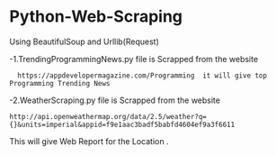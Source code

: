   # Python-Web-Scraping  
Using BeautifulSoup and Urllib(Request)

-1.TrendingProgrammingNews.py file   is Scrapped from the website

      https://appdevelopermagazine.com/Programming  it will give top Programming Trending News   

-2.WeatherScraping.py file  is Scrapped from the website  

    http://api.openweathermap.org/data/2.5/weather?q={}&units=imperial&appid=f9e1aac3badf5babfd4604ef9a3f6611
   
   This will give Web Report for the Location .
